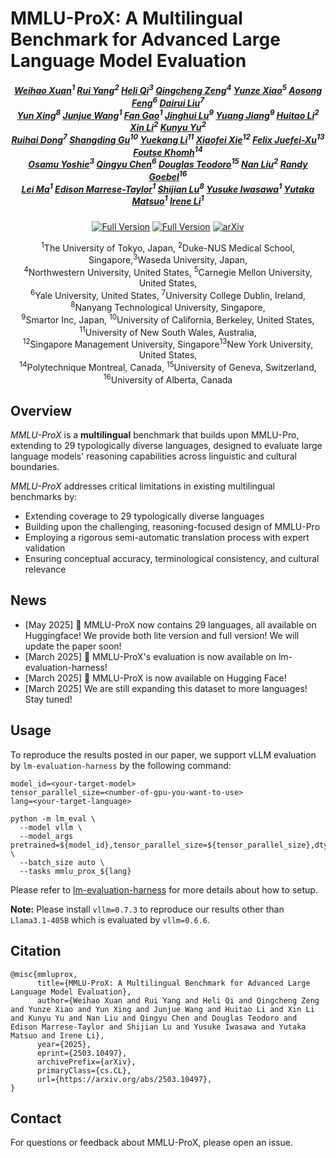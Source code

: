 # MMLU-ProX: A Multilingual Benchmark for Advanced Large Language Model Evaluation
<p align="center">
<!-- 
<a href="" target='_blank'>
    <img src="">
</a>
-->
<h5 align="center">
    <em> 
        <a href="https://scholar.google.com/citations?user=7e0W-2AAAAAJ&hl=en">Weihao Xuan</a><sup>1</sup>
        <a href="https://scholar.google.com/citations?user=aCawmg0AAAAJ&hl=zh-CN">Rui Yang</a><sup>2</sup>
        <a href="https://scholar.google.com/citations?user=CH-rTXsAAAAJ&hl=en">Heli Qi</a><sup>3</sup>
        <a href="https://scholar.google.com/citations?user=i0K71KQAAAAJ&hl=en">Qingcheng Zeng</a><sup>4</sup>
        <a href="https://scholar.google.com.hk/citations?user=95n7XTkAAAAJ&hl=en">Yunze Xiao</a><sup>5</sup>
        <a href="https://scholar.google.com/citations?user=hFhhrmgAAAAJ&hl=en">Aosong Feng</a><sup>6</sup>
        <a href="https://scholar.google.com/citations?user=6bOcCh0AAAAJ&hl=zh-CN">Dairui Liu</a><sup>7</sup>
    <br>
        <a href="https://scholar.google.com/citations?user=uOAYTXoAAAAJ&hl=en">Yun Xing</a><sup>8</sup>
        <a href="https://scholar.google.com/citations?user=H58gKSAAAAAJ&hl=en">Junjue Wang</a><sup>1</sup>
        <a href="https://scholar.google.com/citations?user=TqvMfmoAAAAJ&hl=zh-CN">Fan Gao</a><sup>1</sup>
        <a href="https://scholar.google.com/citations?user=ZzK_UdYAAAAJ&hl=en">Jinghui Lu</a><sup>9</sup>
        <a href="">Yuang Jiang</a><sup>9</sup>
        <a href="">Huitao Li</a><sup>2</sup>
        <a href="">Xin Li</a><sup>2</sup>
        <a href="https://www.researchgate.net/profile/Kunyu-Yu-2">Kunyu Yu</a><sup>2</sup>
    <br>
        <a href="https://scholar.google.com/citations?user=icGRQ68AAAAJ&hl=zh-CN">Ruihai Dong</a><sup>7</sup>
        <a href="https://scholar.google.com.hk/citations?user=E1GCDXUAAAAJ&hl=zh-CN">Shangding Gu</a><sup>10</sup>
        <a href="https://scholar.google.com/citations?user=tuJEDb4AAAAJ&hl=en">Yuekang Li</a><sup>11</sup>
        <a href="https://scholar.google.com/citations?user=FfcZfJgAAAAJ&hl=zh-CN">Xiaofei Xie</a><sup>12</sup>
        <a href="https://scholar.google.com/citations?user=dgN8vtwAAAAJ&hl=zh-CN">Felix Juefei-Xu</a><sup>13</sup>
        <a href="https://scholar.google.com/citations?user=YYXb3KIAAAAJ&hl=en">Foutse Khomh</a><sup>14</sup>
    <br>
        <a href="https://scholar.google.co.jp/citations?user=YLA5LwEAAAAJ&hl=ja">Osamu Yoshie</a><sup>3</sup>
        <a href="https://scholar.google.com/citations?user=FSLotiMAAAAJ&hl=en">Qingyu Chen</a><sup>6</sup>
        <a href="https://scholar.google.com/citations?user=bDgzTucAAAAJ&hl=en">Douglas Teodoro</a><sup>15</sup>
        <a href="https://scholar.google.com/citations?user=ceF698kAAAAJ&hl=zh-CN">Nan Liu</a><sup>2</sup>
        <a href="https://scholar.google.ca/citations?user=fTgRyn4AAAAJ&hl=en">Randy Goebel</a><sup>16</sup>
   <br>
        <a href="https://scholar.google.com/citations?user=xsfGc58AAAAJ&hl=en">Lei Ma</a><sup>1</sup>
        <a href="https://scholar.google.com/citations?hl=es&user=uK_esCgAAAAJ">Edison Marrese-Taylor</a><sup>1</sup>
        <a href="https://scholar.google.com/citations?user=uYmK-A0AAAAJ&hl=en">Shijian Lu</a><sup>8</sup>
        <a href="https://scholar.google.co.jp/citations?user=nRLaJiQAAAAJ&hl=ja">Yusuke Iwasawa</a><sup>1</sup>
        <a href="https://scholar.google.co.jp/citations?user=Dy8iau4AAAAJ&hl=ja">Yutaka Matsuo</a><sup>1</sup>
        <a href="https://scholar.google.com/citations?user=JuYPjCMAAAAJ&hl=zh-CN">Irene Li</a><sup>1</sup>
    </em>
</h5>
</p>
<p align="center">
  <a href="https://huggingface.co/datasets/li-lab/MMLU-ProX"><img src="https://img.shields.io/badge/🤗-Full%20Version-yellow" alt="Full Version"></a>
<a href="https://huggingface.co/datasets/li-lab/MMLU-ProX-Lite"><img src="https://img.shields.io/badge/🤗-Lite%20Version-yellow" alt="Full Version"></a>
  <a href="https://arxiv.org/abs/2503.10497"><img src="https://img.shields.io/badge/arXiv-Paper-b31b1b" alt="arXiv"></a>
</p>
<p align="center">
    <sup>1</sup>The University of Tokyo, Japan, <sup>2</sup>Duke-NUS Medical School, Singapore,<sup>3</sup>Waseda University, Japan,<br>
    <sup>4</sup>Northwestern University, United States, <sup>5</sup>Carnegie Mellon University, United States,<br>
    <sup>6</sup>Yale University, United States, <sup>7</sup>University College Dublin, Ireland, <sup>8</sup>Nanyang Technological University, Singapore,<br>
    <sup>9</sup>Smartor Inc, Japan, <sup>10</sup>University of California, Berkeley, United States, <sup>11</sup>University of New South Wales, Australia,<br>
    <sup>12</sup>Singapore Management University, Singapore<sup>13</sup>New York University, United States,<br>
    <sup>14</sup>Polytechnique Montreal, Canada, <sup>15</sup>University of Geneva, Switzerland, <sup>16</sup>University of Alberta, Canada
</p>
<p align="center">

## Overview

_MMLU-ProX_ is a **multilingual** benchmark that builds upon MMLU-Pro, extending to 29 typologically diverse languages, designed to evaluate large language models' reasoning capabilities across linguistic and cultural boundaries.

_MMLU-ProX_ addresses critical limitations in existing multilingual benchmarks by:
- Extending coverage to 29 typologically diverse languages
- Building upon the challenging, reasoning-focused design of MMLU-Pro
- Employing a rigorous semi-automatic translation process with expert validation
- Ensuring conceptual accuracy, terminological consistency, and cultural relevance

## News
- [May 2025] 🎉 MMLU-ProX now contains 29 languages, all available on Huggingface! We provide both lite version and full version! We will update the paper soon!
- [March 2025] 🎉 MMLU-ProX's evaluation is now available on lm-evaluation-harness!
- [March 2025] 🎉 MMLU-ProX is now available on Hugging Face!
- [March 2025] We are still expanding this dataset to more languages! Stay tuned!


## Usage
To reproduce the results posted in our paper, we support vLLM evaluation by `lm-evaluation-harness` by the following command:
```
model_id=<your-target-model>
tensor_parallel_size=<number-of-gpu-you-want-to-use>
lang=<your-target-language>

python -m lm_eval \
  --model vllm \
  --model_args pretrained=${model_id},tensor_parallel_size=${tensor_parallel_size},dtype=auto,gpu_memory_utilization=0.9 \
  --batch_size auto \
  --tasks mmlu_prox_${lang}
```
Please refer to [lm-evaluation-harness](https://github.com/EleutherAI/lm-evaluation-harness) for more details about how to setup. 

**Note:** Please install `vllm=0.7.3` to reproduce our results other than `Llama3.1-405B` which is evaluated by `vllm=0.6.6`.

## Citation
```
@misc{mmluprox,
      title={MMLU-ProX: A Multilingual Benchmark for Advanced Large Language Model Evaluation}, 
      author={Weihao Xuan and Rui Yang and Heli Qi and Qingcheng Zeng and Yunze Xiao and Yun Xing and Junjue Wang and Huitao Li and Xin Li and Kunyu Yu and Nan Liu and Qingyu Chen and Douglas Teodoro and Edison Marrese-Taylor and Shijian Lu and Yusuke Iwasawa and Yutaka Matsuo and Irene Li},
      year={2025},
      eprint={2503.10497},
      archivePrefix={arXiv},
      primaryClass={cs.CL},
      url={https://arxiv.org/abs/2503.10497}, 
}
```

## Contact
For questions or feedback about MMLU-ProX, please open an issue.
